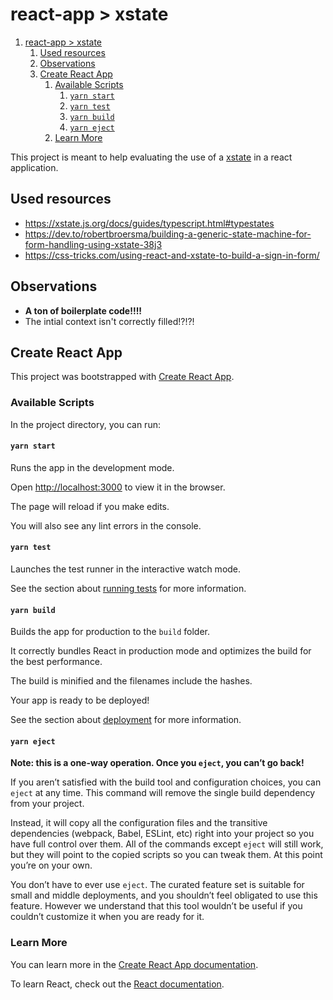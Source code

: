 # react-app > xstate

1. [react-app > xstate](#react-app--xstate)
   1. [Used resources](#used-resources)
   2. [Observations](#observations)
   3. [Create React App](#create-react-app)
      1. [Available Scripts](#available-scripts)
         1. [`yarn start`](#yarn-start)
         2. [`yarn test`](#yarn-test)
         3. [`yarn build`](#yarn-build)
         4. [`yarn eject`](#yarn-eject)
      2. [Learn More](#learn-more)

This project is meant to help evaluating the use of a [xstate](https://xstate.js.org/) in a react application.

## Used resources

- <https://xstate.js.org/docs/guides/typescript.html#typestates>
- <https://dev.to/robertbroersma/building-a-generic-state-machine-for-form-handling-using-xstate-38j3>
- <https://css-tricks.com/using-react-and-xstate-to-build-a-sign-in-form/>

## Observations

- **A ton of boilerplate code!!!!**
- The intial context isn't correctly filled!?!?!

## Create React App

This project was bootstrapped with [Create React App](https://github.com/facebook/create-react-app).

### Available Scripts

In the project directory, you can run:

#### `yarn start`

Runs the app in the development mode.

Open [http://localhost:3000](http://localhost:3000) to view it in the browser.

The page will reload if you make edits.

You will also see any lint errors in the console.

#### `yarn test`

Launches the test runner in the interactive watch mode.

See the section about [running tests](https://facebook.github.io/create-react-app/docs/running-tests) for more information.

#### `yarn build`

Builds the app for production to the `build` folder.

It correctly bundles React in production mode and optimizes the build for the best performance.

The build is minified and the filenames include the hashes.

Your app is ready to be deployed!

See the section about [deployment](https://facebook.github.io/create-react-app/docs/deployment) for more information.

#### `yarn eject`

**Note: this is a one-way operation. Once you `eject`, you can’t go back!**

If you aren’t satisfied with the build tool and configuration choices, you can `eject` at any time. This command will remove the single build dependency from your project.

Instead, it will copy all the configuration files and the transitive dependencies (webpack, Babel, ESLint, etc) right into your project so you have full control over them. All of the commands except `eject` will still work, but they will point to the copied scripts so you can tweak them. At this point you’re on your own.

You don’t have to ever use `eject`. The curated feature set is suitable for small and middle deployments, and you shouldn’t feel obligated to use this feature. However we understand that this tool wouldn’t be useful if you couldn’t customize it when you are ready for it.

### Learn More

You can learn more in the [Create React App documentation](https://facebook.github.io/create-react-app/docs/getting-started).

To learn React, check out the [React documentation](https://reactjs.org/).
